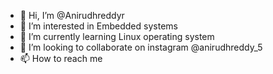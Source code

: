 - 👋 Hi, I’m @Anirudhreddyr
- 👀 I’m interested in Embedded systems 
- 🌱 I’m currently learning Linux operating system 
- 💞️ I’m looking to collaborate on instagram @anirudhreddy_5
- 📫 How to reach me 

<!---
Anirudhreddyr/Anirudhreddyr is a ✨ special ✨ repository because its `README.md` (this file) appears on your GitHub profile.
You can click the Preview link to take a look at your changes.
--->
